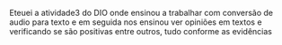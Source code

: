 Eteuei a atividade3 do DIO onde ensinou a trabalhar com conversão de audio para texto e em seguida nos ensinou ver opiniões em textos e verificando se são positivas entre outros, tudo conforme as evidências

 

